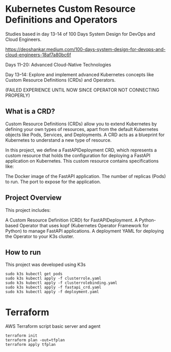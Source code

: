 # Kubernetes Custom Resource Definitions and Operators

Studies based in day 13-14 of 100 Days System Design for DevOps and Cloud Engineers.

https://deoshankar.medium.com/100-days-system-design-for-devops-and-cloud-engineers-18af7a80bc6f

Days 11–20: Advanced Cloud-Native Technologies

Day 13–14: Explore and implement advanced Kubernetes concepts like Custom Resource Definitions (CRDs) and Operators.

(FAILED EXPERIENCE UNTIL NOW SINCE OPERATOR NOT CONNECTING PROPERLY)

## What is a CRD?
Custom Resource Definitions (CRDs) allow you to extend Kubernetes by defining your own types of resources, apart from the default Kubernetes objects like Pods, Services, and Deployments. A CRD acts as a blueprint for Kubernetes to understand a new type of resource.

In this project, we define a FastAPIDeployment CRD, which represents a custom resource that holds the configuration for deploying a FastAPI application on Kubernetes. This custom resource contains specifications like:

The Docker image of the FastAPI application.
The number of replicas (Pods) to run.
The port to expose for the application.

## Project Overview
This project includes:

A Custom Resource Definition (CRD) for FastAPIDeployment.
A Python-based Operator that uses kopf (Kubernetes Operator Framework for Python) to manage FastAPI applications.
A deployment YAML for deploying the Operator to your K3s cluster.

## How to run
This project was developed using K3s
```
sudo k3s kubectl get pods
sudo k3s kubectl apply -f clusterrole.yaml
sudo k3s kubectl apply -f clusterrolebinding.yaml
sudo k3s kubectl apply -f fastapi_crd.yaml
sudo k3s kubectl apply -f deployment.yaml
```

# Terraform
AWS Terraform script basic server and agent
```
terraform init
terraform plan -out=tfplan
terraform apply tfplan
```